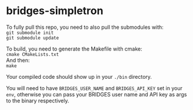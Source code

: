 # bridges-simpletron
To fully pull this repo, you need to also pull the submodules with:  
`git submodule init`  
`git submodule update`  

To build, you need to generate the Makefile with cmake:  
`cmake CMakeLists.txt`  
And then:  
`make`

Your compiled code should show up in your `./bin` directory.

You will need to have `BRIDGES_USER_NAME` and `BRIDGES_API_KEY` set in your `env`, otherwise you can pass
your BRIDGES user name and API key as args to the binary respectively.
